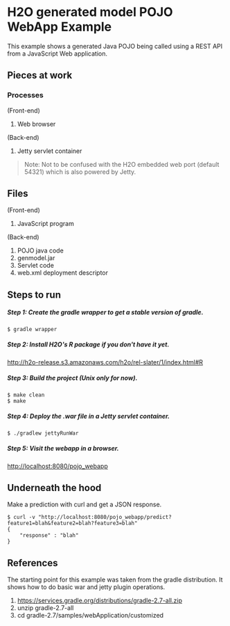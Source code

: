 # H2O generated model POJO WebApp Example

This example shows a generated Java POJO being called using a REST API from a JavaScript Web application.

## Pieces at work

### Processes

(Front-end)   

1.  Web browser

(Back-end)   

1.  Jetty servlet container

> Note:  Not to be confused with the H2O embedded web port (default 54321) which is also powered by Jetty.

## Files

(Front-end)   

1.  JavaScript program

(Back-end)   

1.  POJO java code
1.  genmodel.jar
1.  Servlet code
1.  web.xml deployment descriptor


## Steps to run

##### Step 1: Create the gradle wrapper to get a stable version of gradle.

```
$ gradle wrapper
```

##### Step 2: Install H2O's R package if you don't have it yet.

<http://h2o-release.s3.amazonaws.com/h2o/rel-slater/1/index.html#R>

##### Step 3: Build the project (Unix only for now).

```
$ make clean
$ make
```

##### Step 4: Deploy the .war file in a Jetty servlet container.

```
$ ./gradlew jettyRunWar
```

##### Step 5: Visit the webapp in a browser.

<http://localhost:8080/pojo_webapp>



## Underneath the hood

Make a prediction with curl and get a JSON response.

```
$ curl -v "http://localhost:8080/pojo_webapp/predict?feature1=blah&feature2=blah?feature3=blah"
{
    "response" : "blah"
}
```

## References

The starting point for this example was taken from the gradle distribution.  It shows how to do basic war and jetty plugin operations.

1. <https://services.gradle.org/distributions/gradle-2.7-all.zip>
2. unzip gradle-2.7-all
3. cd gradle-2.7/samples/webApplication/customized

